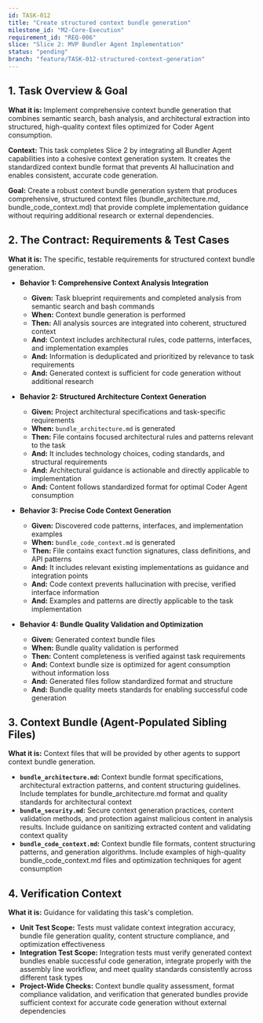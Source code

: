 ```yaml
---
id: TASK-012
title: "Create structured context bundle generation"
milestone_id: "M2-Core-Execution"
requirement_id: "REQ-006"
slice: "Slice 2: MVP Bundler Agent Implementation"
status: "pending"
branch: "feature/TASK-012-structured-context-generation"
---
```


## 1. Task Overview & Goal

**What it is:** Implement comprehensive context bundle generation that combines semantic search, bash analysis, and architectural extraction into structured, high-quality context files optimized for Coder Agent consumption.

**Context:** This task completes Slice 2 by integrating all Bundler Agent capabilities into a cohesive context generation system. It creates the standardized context bundle format that prevents AI hallucination and enables consistent, accurate code generation.

**Goal:** Create a robust context bundle generation system that produces comprehensive, structured context files (bundle_architecture.md, bundle_code_context.md) that provide complete implementation guidance without requiring additional research or external dependencies.

## 2. The Contract: Requirements & Test Cases

**What it is:** The specific, testable requirements for structured context bundle generation.

* **Behavior 1: Comprehensive Context Analysis Integration**
  * **Given:** Task blueprint requirements and completed analysis from semantic search and bash commands
  * **When:** Context bundle generation is performed
  * **Then:** All analysis sources are integrated into coherent, structured context
  * **And:** Context includes architectural rules, code patterns, interfaces, and implementation examples
  * **And:** Information is deduplicated and prioritized by relevance to task requirements
  * **And:** Generated context is sufficient for code generation without additional research

* **Behavior 2: Structured Architecture Context Generation**
  * **Given:** Project architectural specifications and task-specific requirements
  * **When:** `bundle_architecture.md` is generated
  * **Then:** File contains focused architectural rules and patterns relevant to the task
  * **And:** It includes technology choices, coding standards, and structural requirements
  * **And:** Architectural guidance is actionable and directly applicable to implementation
  * **And:** Content follows standardized format for optimal Coder Agent consumption

* **Behavior 3: Precise Code Context Generation**
  * **Given:** Discovered code patterns, interfaces, and implementation examples
  * **When:** `bundle_code_context.md` is generated
  * **Then:** File contains exact function signatures, class definitions, and API patterns
  * **And:** It includes relevant existing implementations as guidance and integration points
  * **And:** Code context prevents hallucination with precise, verified interface information
  * **And:** Examples and patterns are directly applicable to the task implementation

* **Behavior 4: Bundle Quality Validation and Optimization**
  * **Given:** Generated context bundle files
  * **When:** Bundle quality validation is performed
  * **Then:** Content completeness is verified against task requirements
  * **And:** Context bundle size is optimized for agent consumption without information loss
  * **And:** Generated files follow standardized format and structure
  * **And:** Bundle quality meets standards for enabling successful code generation

## 3. Context Bundle (Agent-Populated Sibling Files)

**What it is:** Context files that will be provided by other agents to support context bundle generation.

* **`bundle_architecture.md`:** Context bundle format specifications, architectural extraction patterns, and content structuring guidelines. Include templates for bundle_architecture.md format and quality standards for architectural context
* **`bundle_security.md`:** Secure context generation practices, content validation methods, and protection against malicious content in analysis results. Include guidance on sanitizing extracted content and validating context quality
* **`bundle_code_context.md`:** Context bundle file formats, content structuring patterns, and generation algorithms. Include examples of high-quality bundle_code_context.md files and optimization techniques for agent consumption

## 4. Verification Context

**What it is:** Guidance for validating this task's completion.

* **Unit Test Scope:** Tests must validate context integration accuracy, bundle file generation quality, content structure compliance, and optimization effectiveness
* **Integration Test Scope:** Integration tests must verify generated context bundles enable successful code generation, integrate properly with the assembly line workflow, and meet quality standards consistently across different task types
* **Project-Wide Checks:** Context bundle quality assessment, format compliance validation, and verification that generated bundles provide sufficient context for accurate code generation without external dependencies